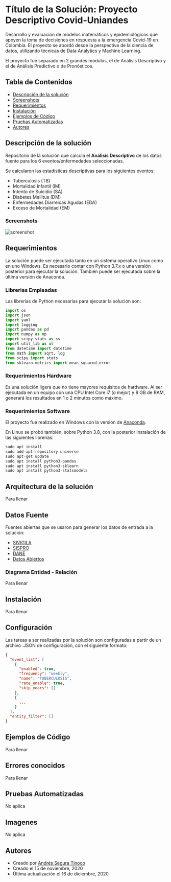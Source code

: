 # Título de la Solución: Proyecto Descriptivo Covid-Uniandes
Desarrollo y evaluación de modelos matemáticos y epidemiológicos que apoyen la toma de decisiones en respuesta a la emergencia Covid-19 en Colombia. El proyecto se abordó desde la perspectiva de la ciencia de datos, utilizando técnicas de Data Analytics y Machine Learning.

El proyecto fue separado en 2 grandes módulos, el de Análisis Descriptivo y el de Análisis Predictivo o de Pronósticos.

## Tabla de Contenidos
* [Descripción de la solución](#descripción-de-la-solución)
* [Screenshots](#screenshots)
* [Requerimientos](#requerimientos)
* [Instalación](#instalación)
* [Ejemplos de Código](#ejemplos-de-codigo)
* [Pruebas Automatizadas](#pruebas-automatizadas)
* [Autores](#autores)

## Descripción de la solución
Repositorio de la solución que calcula el **Análisis Descriptivo** de los datos fuente para los 6 eventos/enfermedades seleccionadas.

Se calcularon las estadísticas descriptivas para los siguientes eventos:
- Tuberculosis (TB)
- Mortalidad Infantil (IM)
- Intento de Suicidio (SA)
- Diabetes Mellitus (DM)
- Enfermedades Diarreicas Agudas (EDA)
- Exceso de Mortalidad (EM)

### Screenshots
![screenshot](https://www.eclipsemediasolutions.com/sites/default/files/Audience-web-traffic-fluctuations1.jpg)

## Requerimientos
La solución puede ser ejecutada tanto en un sistema operativo Linux como en uno Windows. Es necesario contar con Python 3.7.x o una versión posterior para ejecutar la solución. También puede ser ejecutada sobre la última versión de Anaconda.

### Librerias Empleadas 
Las librerías de Python necesarias para ejecutar la solución son:

```python
import os
import json
import yaml
import logging
import pandas as pd
import numpy as np
import scipy.stats as ss
import util_lib as ul
from datetime import datetime
from math import sqrt, log
from scipy import stats
from sklearn.metrics import mean_squared_error
```

### Requerimientos Hardware
Es una solución ligera que no tiene mayores requisitos de hardware. Al ser ejecutada en un equipo con una CPU Intel Core i7 (o mejor) y 8 GB de RAM, generará los resultados en 1 o 2 minutos como máximo.

### Requerimientos Software
El proyecto fue realizado en Windows con la versión de <a href="https://www.anaconda.com/products/individual" target="_blank" >Anaconda</a>.

En Linux se probó también, sobre Python 3.8, con la posterior instalación de las siguientes librerías:

```python
sudo apt install
sudo add-apt-repository universe
sudo apt-get update
sudo apt install python3-pandas
sudo apt install python3-sklearn
sudo apt install python3-statsmodels
```

## Arquitectura de la solución
Para llenar

## Datos Fuente
Fuentes abiertas que se usaron para generar los datos de entrada a la solución:
- <a href="http://portalsivigila.ins.gov.co/Paginas/Vigilancia-Rutinaria.aspx" target="_blank">SIVIGILA</a>
- <a href="https://www.sispro.gov.co/Pages/Home.aspx" target="_blank">SISPRO</a>
- <a href="https://www.dane.gov.co/index.php/estadisticas-por-tema" target="_blank">DANE</a>
- <a href="https://www.datos.gov.co/Salud-y-Protecci-n-Social/Casos-positivos-de-COVID-19-en-Colombia/gt2j-8ykr" target="_blank">Datos Abiertos</a>

### Diagrama Entidad - Relación
Para llenar

## Instalación
Para llenar

## Configuración
Las tareas a ser realizadas por la solución son configuradas a partir de un archivo .JSON de configuración, con el siguiente formato:

```json
{
  "event_list": [
    {
      "enabled": true,
      "frequency": "weekly",
      "name": "TUBERCULOSIS",
      "rate_enable": true,
      "skip_years": []
    },
    {
      ...
    }
  ],
  "entity_filter": []
}
```

## Ejemplos de Código
Para llenar

## Errores conocidos
Para llenar

## Pruebas Automatizadas
No aplica

## Imagenes
No aplica

## Autores
- Creado por <a href="https://github.com/ansegura7">Andrés Segura Tinoco</a>
- Creado el 15 de noviembre, 2020
- Última actualización el 16 de diciembre, 2020
